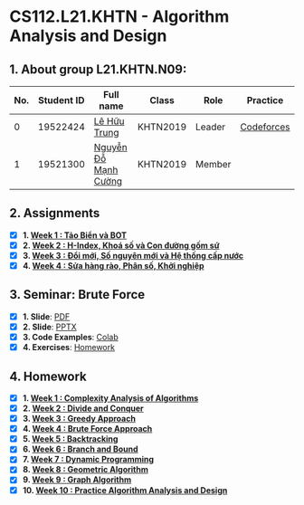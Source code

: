 # CS112.L21.KHTN - Algorithm Analysis and Design

## 1. About group L21.KHTN.N09:

| No. | Student ID | Full name | Class | Role | Practice |
| --- | --- | --- | --- | --- | --- |
| 0 | 19522424 | [Lê Hữu Trung](https://github.com/lehuutrung1412) | KHTN2019 | Leader | [Codeforces](https://codeforces.com/profile/UIT19522424) |
| 1 | 19521300 | [Nguyễn Đỗ Mạnh Cường](https://github.com/cuongnguyen1402) | KHTN2019 | Member | |

## 2. Assignments

- [x] **1. [Week 1 : Tảo Biển và BOT](https://github.com/lehuutrung1412/CS112.L21.KHTN/tree/main/Assignments/Week_1)**
- [x] **2. [Week 2 : H-Index, Khoá số và Con đường gốm sứ](https://github.com/lehuutrung1412/CS112.L21.KHTN/tree/main/Assignments/Week_2)**
- [x] **3. [Week 3 : Đổi mới, Số nguyên mới và Hệ thống cấp nước](https://github.com/lehuutrung1412/CS112.L21.KHTN/tree/main/Assignments/Week_3)**
- [x] **4. [Week 4 : Sửa hàng rào, Phân số, Khởi nghiệp](https://github.com/lehuutrung1412/CS112.L21.KHTN/tree/main/Assignments/Week_4)**

## 3. Seminar: Brute Force

- [x] **1. Slide**: [PDF](https://github.com/lehuutrung1412/CS112.L21.KHTN/blob/main/Seminar/CS112.L21.KHTN.N09_BruteForce.pdf)
- [x] **2. Slide**: [PPTX](https://github.com/lehuutrung1412/CS112.L21.KHTN/blob/main/Seminar/CS112.L21.KHTN.N09_BruteForce.pptx)
- [x] **3. Code Examples**: [Colab](https://github.com/lehuutrung1412/CS112.L21.KHTN/blob/main/Seminar/Brute_Force_Examples.ipynb)
- [x] **4. Exercises**: [Homework](https://www.hackerrank.com/brute-force-homework-l21-khtn-n09)

## 4. Homework

- [x] **1. [Week 1 : Complexity Analysis of Algorithms](https://github.com/lehuutrung1412/CS112.L21.KHTN/tree/main/Homework/Week_1)**
- [x] **2. [Week 2 : Divide and Conquer](https://github.com/lehuutrung1412/CS112.L21.KHTN/tree/main/Homework/Week_2)**
- [x] **3. [Week 3 : Greedy Approach](https://drive.google.com/drive/u/1/folders/1IT9hTV7PeHPE7GcwvOms5vi_gS2W1dON)**
- [x] **4. [Week 4 : Brute Force Approach](https://github.com/lehuutrung1412/CS112.L21.KHTN/tree/main/Homework/Week_3)**
- [x] **5. [Week 5 : Backtracking](https://github.com/lehuutrung1412/CS112.L21.KHTN/tree/main/Homework/Week_4)**
- [x] **6. [Week 6 : Branch and Bound](https://github.com/lehuutrung1412/CS112.L21.KHTN/tree/main/Homework/Week_5)**
- [x] **7. [Week 7 : Dynamic Programming](https://github.com/lehuutrung1412/CS112.L21.KHTN/tree/main/Homework/Week_6)**
- [x] **8. [Week 8 : Geometric Algorithm](https://github.com/lehuutrung1412/CS112.L21.KHTN/tree/main/Homework/Week_7)**
- [x] **9. [Week 9 : Graph Algorithm](https://github.com/lehuutrung1412/CS112.L21.KHTN/tree/main/Homework/Week_8)**
- [x] **10. [Week 10 : Practice Algorithm Analysis and Design](https://github.com/lehuutrung1412/CS112.L21.KHTN/tree/main/Homework/Week_9)**